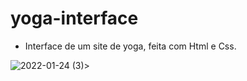 # yoga-interface

* Interface de um site de yoga, feita com Html e Css.

![2022-01-24 (3)](https://user-images.githubusercontent.com/90222577/151034562-d542ec9a-def9-436c-ae75-43b0c48ce662.png)>

 
 



